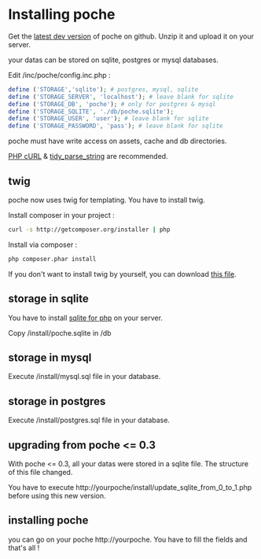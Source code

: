 # Installing poche

Get the [latest dev version](https://github.com/inthepoche/poche/archive/dev.zip) of poche on github. Unzip it and upload it on your server.

your datas can be stored on sqlite, postgres or mysql databases.

Edit /inc/poche/config.inc.php :

```php
define ('STORAGE','sqlite'); # postgres, mysql, sqlite
define ('STORAGE_SERVER', 'localhost'); # leave blank for sqlite
define ('STORAGE_DB', 'poche'); # only for postgres & mysql
define ('STORAGE_SQLITE', './db/poche.sqlite');
define ('STORAGE_USER', 'user'); # leave blank for sqlite
define ('STORAGE_PASSWORD', 'pass'); # leave blank for sqlite
```

poche must have write access on assets, cache and db directories.

[PHP cURL](http://www.php.net/manual/en/book.curl.php) & [tidy_parse_string](http://www.php.net/manual/en/tidy.parsestring.php) are recommended.

## twig
poche now uses twig for templating. You have to install twig. 

Install composer in your project : 
```bash
curl -s http://getcomposer.org/installer | php
```
Install via composer : 
```bash
php composer.phar install
```

If you don't want to install twig by yourself, you can download [this file](http://static.inthepoche.com/files/poche-1.0-latest-with-twig.zip).

## storage in sqlite 
You have to install [sqlite for php](http://www.php.net/manual/en/book.sqlite.php) on your server.

Copy /install/poche.sqlite in /db

## storage in mysql
Execute /install/mysql.sql file in your database.

## storage in postgres 
Execute /install/postgres.sql file in your database.

## upgrading from poche <= 0.3
With poche <= 0.3, all your datas were stored in a sqlite file. The structure of this file changed. 

You have to execute http://yourpoche/install/update_sqlite_from_0_to_1.php before using this new version.

## installing poche
you can go on your poche http://yourpoche. You have to fill the fields and that's all !